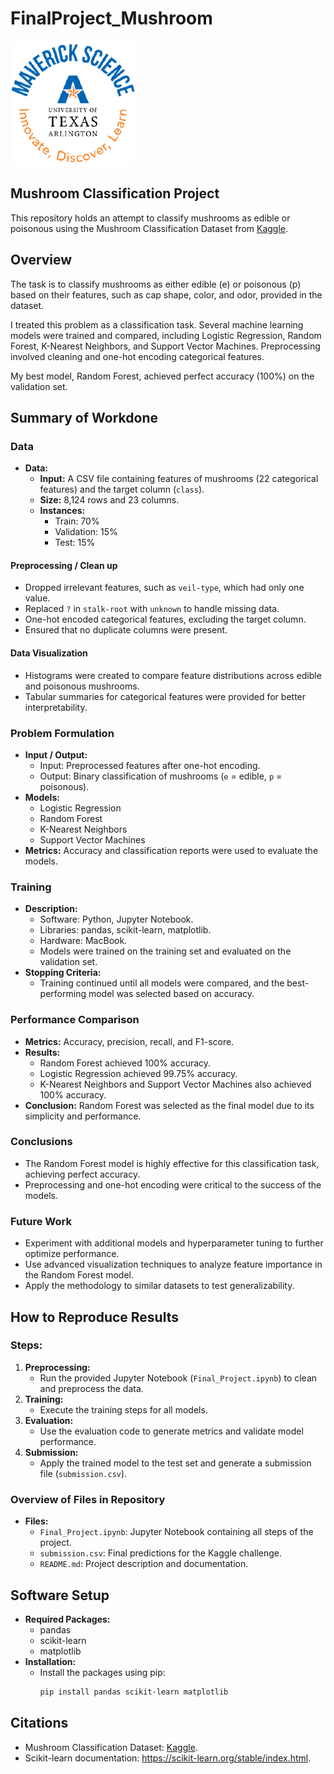 # FinalProject_Mushroom
![](UTA-DataScience-Logo.png)

## Mushroom Classification Project

This repository holds an attempt to classify mushrooms as edible or poisonous using the Mushroom Classification Dataset from [Kaggle](https://www.kaggle.com/datasets/uciml/mushroom-classification).

## Overview

The task is to classify mushrooms as either edible (e) or poisonous (p) based on their features, such as cap shape, color, and odor, provided in the dataset.

I treated this problem as a classification task. Several machine learning models were trained and compared, including Logistic Regression, Random Forest, K-Nearest Neighbors, and Support Vector Machines. Preprocessing involved cleaning and one-hot encoding categorical features.

My best model, Random Forest, achieved perfect accuracy (100%) on the validation set.

## Summary of Workdone

### Data

* **Data:**
  * **Input:** A CSV file containing features of mushrooms (22 categorical features) and the target column (`class`).
  * **Size:** 8,124 rows and 23 columns.
  * **Instances:**
    * Train: 70%
    * Validation: 15%
    * Test: 15%

#### Preprocessing / Clean up

* Dropped irrelevant features, such as `veil-type`, which had only one value.
* Replaced `?` in `stalk-root` with `unknown` to handle missing data.
* One-hot encoded categorical features, excluding the target column.
* Ensured that no duplicate columns were present.

#### Data Visualization

* Histograms were created to compare feature distributions across edible and poisonous mushrooms.
* Tabular summaries for categorical features were provided for better interpretability.

### Problem Formulation

* **Input / Output:**
  * Input: Preprocessed features after one-hot encoding.
  * Output: Binary classification of mushrooms (`e` = edible, `p` = poisonous).
* **Models:**
  * Logistic Regression
  * Random Forest
  * K-Nearest Neighbors
  * Support Vector Machines
* **Metrics:** Accuracy and classification reports were used to evaluate the models.

### Training

* **Description:**
  * Software: Python, Jupyter Notebook.
  * Libraries: pandas, scikit-learn, matplotlib.
  * Hardware: MacBook.
  * Models were trained on the training set and evaluated on the validation set.
* **Stopping Criteria:**
  * Training continued until all models were compared, and the best-performing model was selected based on accuracy.

### Performance Comparison

* **Metrics:** Accuracy, precision, recall, and F1-score.
* **Results:**
  * Random Forest achieved 100% accuracy.
  * Logistic Regression achieved 99.75% accuracy.
  * K-Nearest Neighbors and Support Vector Machines also achieved 100% accuracy.
* **Conclusion:** Random Forest was selected as the final model due to its simplicity and performance.

### Conclusions

* The Random Forest model is highly effective for this classification task, achieving perfect accuracy.
* Preprocessing and one-hot encoding were critical to the success of the models.

### Future Work

* Experiment with additional models and hyperparameter tuning to further optimize performance.
* Use advanced visualization techniques to analyze feature importance in the Random Forest model.
* Apply the methodology to similar datasets to test generalizability.

## How to Reproduce Results

### Steps:

1. **Preprocessing:**
   * Run the provided Jupyter Notebook (`Final_Project.ipynb`) to clean and preprocess the data.
2. **Training:**
   * Execute the training steps for all models.
3. **Evaluation:**
   * Use the evaluation code to generate metrics and validate model performance.
4. **Submission:**
   * Apply the trained model to the test set and generate a submission file (`submission.csv`).

### Overview of Files in Repository

* **Files:**
  * `Final_Project.ipynb`: Jupyter Notebook containing all steps of the project.
  * `submission.csv`: Final predictions for the Kaggle challenge.
  * `README.md`: Project description and documentation.

## Software Setup

* **Required Packages:**
  * pandas
  * scikit-learn
  * matplotlib
* **Installation:**
  * Install the packages using pip:
    ```bash
    pip install pandas scikit-learn matplotlib
    ```

## Citations

* Mushroom Classification Dataset: [Kaggle](https://www.kaggle.com/datasets/uciml/mushroom-classification).
* Scikit-learn documentation: https://scikit-learn.org/stable/index.html.

